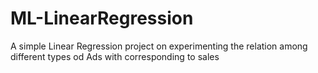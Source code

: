 # ML-LinearRegression
A simple Linear Regression project on experimenting the relation among different types od Ads with corresponding to sales
